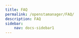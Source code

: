 ```yaml
---
title: FAQ
permalink: /openstamanager/FAQ/
description: FAQ
sidebar:
    nav: docs-sidebar1
---
```


